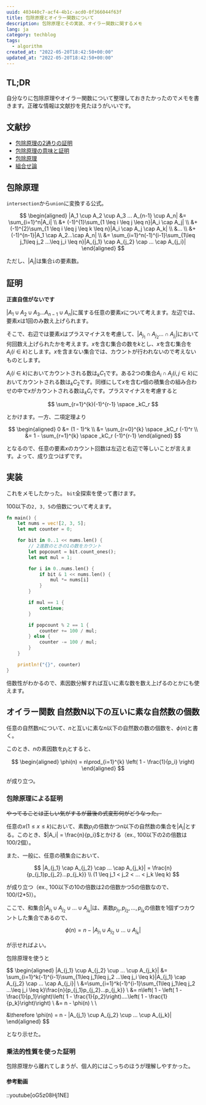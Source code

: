 ```yaml
---
uuid: 403440c7-acf4-4b1c-acd0-0f366044f63f
title: 包除原理とオイラー関数について
description: 包除原理とその実装、オイラー関数に関するメモ
lang: ja
category: techblog
tags:
  - algorithm
created_at: "2022-05-20T18:42:50+00:00"
updated_at: "2022-05-20T18:42:50+00:00"
---
```


## TL;DR

自分なりに包除原理やオイラー関数について整理しておきたかったのでメモを書きます。正確な情報は文献抄を見たほうがいいです。

## 文献抄

- [包除原理の2通りの証明](https://manabitimes.jp/math/611)
- [包除原理の意味と証明](http://www.mathlion.jp/article/ar094.html)
- [包除原理](https://satanic0258.hatenablog.com/entry/2016/04/10/104524)
- [組合せ論](https://www.ci.seikei.ac.jp/yamamoto/lecture/combinatorics/text.pdf)

## 包除原理

`intersection`から`union`に変換する公式。

$$
\begin{aligned}
|A_1 \cup A_2 \cup A_3 ... A_{n-1} \cup A_n| &= \sum_{i=1}^n|A_i| \\
&+ (-1)^{1}\sum_{1 \leq i \leq j \leq n}|A_i \cap A_j| \\
&+ (-1)^{2}\sum_{1 \leq i \leq j \leq k \leq n}|A_i \cap A_j \cap A_k| \\
&... \\
&+ (-1)^{n-1}|A_1 \cap A_2...\cap A_n| \\
&= \sum_{i=1}^n(-1)^{i-1}\sum_{1\leq j_1\leq j_2 ...\leq j_i \leq n}|A_{j_1} \cap A_{j_2} \cap ... \cap A_{j_i}|
\end{aligned}
$$

ただし、$|A_i|$は集合`i`の要素数。

## 証明

**正直自信がないです**

$|A_1 \cup A_2 \cup A_3 ... A_{n-1} \cup A_n|$に属する任意の要素$x$について考えます。左辺では、要素$x$は1回のみ数え上げられます。

そこで、右辺では要素$x$はプラスマイナスを考慮して、$|A_{j_1} \cap A_{j_2} ... \cap A_{j_i}|$において何回数え上げられたかを考えます。$x$を含む集合の数を$k$とし、$x$を含む集合を$A_i (i \in k)$とします。$x$を含まない集合では、カウントが行われないので考えないものとします。

$A_i (i\in k)$においてカウントされる数は$_kC_1$です。ある2つの集合$A_i \cap A_j (i,j \in k)$においてカウントされる数は$_kC_2$です。同様にして$x$を含む$r$個の積集合の組み合わせの中で$x$がカウントされる数は$_kC_r$です。プラスマイナスを考慮すると

$$
\sum_{r=1}^{k}(-1)^{r-1} \space _kC_r
$$

とかけます。一方、二項定理より

$$
\begin{aligned}
0 &= (1 - 1)^k \\
&= \sum_{r=0}^{k} \space _kC_r (-1)^r \\
&= 1 - \sum_{r=1}^{k} \space _kC_r (-1)^{r-1}
\end{aligned}
$$

となるので、任意の要素$x$のカウント回数は左辺と右辺で等しいことが言えます。よって、成り立つはずです。

## 実装

これをメモしたかった。
`bit`全探索を使って書けます。

100以下の`2, 3, 5`の倍数について考えます。

```rust
fn main() {
    let nums = vec![2, 3, 5];
    let mut counter = 0;

    for bit in 0..1 << nums.len() {
        // 2進数のときの1の数をカウント
        let popcount = bit.count_ones();
        let mut mul = 1;

        for i in 0..nums.len() {
            if bit & 1 << nums.len() {
                mul *= nums[i]
            }
        }

        if mul == 1 {
            continue;
        }

        if popcount % 2 == 1 {
            counter += 100 / mul;
        } else {
            counter -= 100 / mul;
        }
    }

    println!("{}", counter)
}
```

倍数性がわかるので、素因数分解すれば互いに素な数を数え上げるのとかにも使えます。

## オイラー関数 自然数N以下の互いに素な自然数の個数

任意の自然数$n$について、$n$と互いに素な$n$以下の自然数の数の個数を、$\phi(n)$と書く。

このとき、$n$の素因数を$p_i$とすると、

$$
\begin{aligned}
\phi(n) = n\prod_{i=1}^{k} \left( 1 - \frac{1}{p_i} \right)
\end{aligned}
$$

が成り立つ。

### 包除原理による証明

<s>やってることは正しい気がするが最後の式変形何がどうなった。</s>

任意の$x (1 \leq x \leq k)$において、素数$p_i$の倍数かつ$n$以下の自然数の集合を$|A_i|$とする。このとき、$|A_i| = \frac{n}{p_i}$とかける（ex., 100以下の2の倍数は100/2個）。

また、一般に、任意の積集合において、

$$
|A_{j_1} \cap A_{j_2} \cap ... \cap A_{j_k}| = \frac{n}{p_{j_1}p_{j_2}...p_{j_k}} \\
(1 \leq j_1 < j_2 < ... < j_k \leq k)
$$

が成り立つ（ex., 100以下の10の倍数は2の倍数かつ5の倍数なので、100/(2*5)）。

ここで、和集合$|A_{j_1} \cup A_{j_2} \cup ... \cup A_{j_k} |$は、素数$p_{j_1},p_{j_2},...,p_{j_k}$の倍数を1個ずつカウントした集合であるので、

$$
\phi(n) = n - |A_{j_1} \cup A_{j_2} \cup ... \cup A_{j_k}|
$$

が示せればよい。

包除原理を使うと

$$
\begin{aligned}
|A_{j_1} \cup A_{j_2} \cup ... \cup A_{j_k}| &=
\sum_{i=1}^k(-1)^{i-1}\sum_{1\leq j_1\leq j_2 ...\leq j_i \leq k}|A_{j_1} \cap A_{j_2} \cap ... \cap A_{j_i}| \\
&=\sum_{i=1}^k(-1)^{i-1}\sum_{1\leq j_1\leq j_2 ...\leq j_i \leq k}\frac{n}{p_{j_1}p_{j_2}...p_{j_k}} \\
&= n\left( 1 - \left( 1 - \frac{1}{p_1}\right)\left( 1 - \frac{1}{p_2}\right)....\left( 1 - \frac{1}{p_k}\right)\right) \\
&= n - \phi(n) \\ \\

&\therefore \phi(n) = n - |A_{j_1} \cup A_{j_2} \cup ... \cup A_{j_k}|
\end{aligned}
$$

となり示せた。

### 乗法的性質を使った証明

包除原理から離れてしまうが、個人的にはこっちのほうが理解しやすかった。

#### 参考動画

::youtube[oG5z08Hj1NE]
